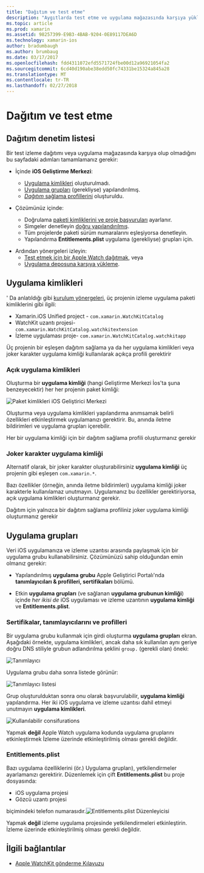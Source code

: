 ```yaml
---
title: "Dağıtım ve test etme"
description: "Aygıtlarda test etme ve uygulama mağazasında karşıya yükleme"
ms.topic: article
ms.prod: xamarin
ms.assetid: 98257399-E9B3-4BAB-9204-0E89117DEA6D
ms.technology: xamarin-ios
author: bradumbaugh
ms.author: brumbaug
ms.date: 03/17/2017
ms.openlocfilehash: fdd4311072efd5571724fbe00d12a96921054fa2
ms.sourcegitcommit: 6cd40d190abe38edd50fc74331be15324a845a28
ms.translationtype: MT
ms.contentlocale: tr-TR
ms.lasthandoff: 02/27/2018
---
```

# <a name="deployment-and-testing"></a>Dağıtım ve test etme

## <a name="deployment-checklist"></a>Dağıtım denetim listesi

Bir test izleme dağıtımı veya uygulama mağazasında karşıya olup olmadığını bu sayfadaki adımları tamamlamanız gerekir:

- İçinde **iOS Geliştirme Merkezi**:
  - [Uygulama kimlikleri](#App_IDs) oluşturulmadı.
  - [Uygulama grupları](#App_Groups) (gerekliyse) yapılandırılmış.
  - [*Dağıtım* sağlama profillerini](#Provisioning_Profiles) oluşturuldu.

- Çözümünüz içinde:

  - Doğrulama [paketi kimliklerini ve proje başvuruları](~/ios/watchos/get-started/installation.md) ayarlanır.
  - Simgeler denetleyin [doğru yapılandırılmış](~/ios/watchos/app-fundamentals/icons.md).
  - Tüm projelerde paketi sürüm numaralarını eşleşiyorsa denetleyin.
  - Yapılandırma **Entitlements.plist** uygulama (gerekliyse) grupları için.

* Ardından yönergeleri izleyin:
  - [Test etmek için bir Apple Watch dağıtmak](~/ios/watchos/deploy-test/device.md), veya
  - [Uygulama deposuna karşıya yükleme](~/ios/watchos/deploy-test/appstore.md).


## <a name="app-ids"></a>Uygulama kimlikleri

' Da anlatıldığı gibi [kurulum yönergeleri](~/ios/watchos/get-started/installation.md), üç projenin izleme uygulama paketi kimliklerini gibi ilgili:

- Xamarin.iOS Unified project - `com.xamarin.WatchKitCatalog`
- WatchKit uzantı projesi- `com.xamarin.WatchKitCatalog.watchkitextension`
- İzleme uygulaması proje- `com.xamarin.WatchKitCatalog.watchkitapp`

Üç projenin bir eşleşen dağıtım sağlama ya da her uygulama kimlikleri veya joker karakter uygulama kimliği kullanılarak açıkça profili gerektirir

### <a name="explicit-app-ids"></a>Açık uygulama kimlikleri

Oluşturma bir **uygulama kimliği** (hangi Geliştirme Merkezi İos'ta şuna benzeyecektir) her her projenin paket kimliği:

![Paket kimlikleri iOS Geliştirici Merkezi](images/appids-specific-sml.png)

Oluşturma veya uygulama kimlikleri yapılandırma anımsamak belirli özellikleri etkinleştirmek uygulamanızı gerektirir. Bu, anında iletme bildirimleri ve uygulama grupları içerebilir.

Her bir uygulama kimliği için bir dağıtım sağlama profili oluşturmanız gerekir

### <a name="wildcard-app-id"></a>Joker karakter uygulama kimliği

Alternatif olarak, bir joker karakter oluşturabilirsiniz **uygulama kimliği** üç projenin gibi eşleşen `com.xamarin.*`.

Bazı özellikler (örneğin, anında iletme bildirimleri) uygulama kimliği joker karakterle kullanılamaz unutmayın. Uygulamanız bu özellikler gerektiriyorsa, açık uygulama kimlikleri oluşturmanız gerekir.

Dağıtım için yalnızca bir dağıtım sağlama profiliniz joker uygulama kimliği oluşturmanız gerekir

<a name="app-groups" />

## <a name="app-groups"></a>Uygulama grupları

Veri iOS uygulamanıza ve izleme uzantısı arasında paylaşmak için bir uygulama grubu kullanabilirsiniz. Çözümünüzü sahip olduğundan emin olmanız gerekir:

- Yapılandırılmış **uygulama grubu** Apple Geliştirici Portalı'nda **tanımlayıcıları & profilleri, sertifikaları** bölümü.

- Etkin **uygulama grupları** (ve sağlanan **uygulama grubunun kimliği**) içinde *her ikisi de* iOS uygulaması ve izleme uzantının **uygulama kimliği** ve  **Entitlements.plist**.

### <a name="certificates-identifiers--profiles"></a>Sertifikalar, tanımlayıcılarını ve profilleri

Bir uygulama grubu kullanmak için girdi oluşturma **uygulama grupları** ekran. Aşağıdaki örnekte, uygulama kimlikleri, ancak daha sık kullanılan aynı geriye doğru DNS stiliyle grubun adlandırılma şeklini `group.` (gerekli olan) öneki:

![Tanımlayıcı](images/appgroups-new-sml.png)

Uygulama grubu daha sonra listede görünür:

![Tanımlayıcı listesi](images/appgroups-setup-sml.png)

Grup oluşturulduktan sonra onu olarak başvurulabilir, **uygulama kimliği** yapılandırma. Her iki iOS uygulama ve izleme uzantısı dahil etmeyi unutmayın **uygulama kimlikleri**.

![Kullanılabilir consifurations](images/appgroups-sml.png)

Yapmak **değil** Apple Watch uygulama kodunda uygulama gruplarını etkinleştirmek İzleme üzerinde etkinleştirilmiş olması gerekli değildir.

### <a name="entitlementsplist"></a>Entitlements.plist

Bazı uygulama özelliklerini (ör.) Uygulama grupları), yetkilendirmeler ayarlamanızı gerektirir.
Düzenlemek için çift **Entitlements.plist** bu proje dosyasında:

- iOS uygulama projesi
- Gözcü uzantı projesi

biçimindeki telefon numarasıdır.![Entitlements.plist Düzenleyicisi](images/entitlements-plist-sml.png)

Yapmak **değil** izleme uygulama projesinde yetkilendirmeleri etkinleştirin. İzleme üzerinde etkinleştirilmiş olması gerekli değildir.



## <a name="related-links"></a>İlgili bağlantılar

- [Apple WatchKit gönderme Kılavuzu](https://developer.apple.com/app-store/watch/)
